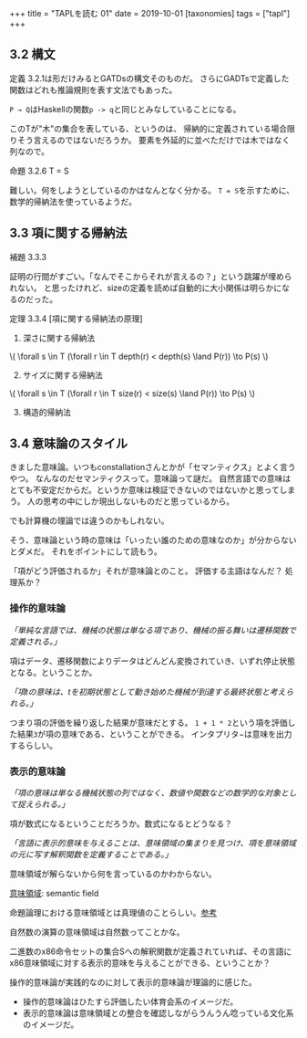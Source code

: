 +++
title = "TAPLを読む 01"
date = 2019-10-01
[taxonomies]
tags = ["tapl"]
+++

3.2 構文
-----

定義 3.2.1は形だけみるとGATDsの構文そのものだ。
さらにGADTsで定義した関数はどれも推論規則を表す文法でもあった。

`P → Q`はHaskellの関数`p -> q`と同じとみなしていることになる。

このTが"木"の集合を表している、というのは、
帰納的に定義されている場合限りそう言えるのではないだろうか。
要素を外延的に並べただけでは木ではなく列なので。

命題 3.2.6 T = S

難しい。何をしようとしているのかはなんとなく分かる。
`T = S`を示すために、数学的帰納法を使っているようだ。


3.3 項に関する帰納法
-------------------

補題 3.3.3

証明の行間がすごい。「なんでそこからそれが言えるの？」という跳躍が埋められない。
と思ったけれど、sizeの定義を読めば自動的に大小関係は明らかになるのだった。

定理 3.3.4 [項に関する帰納法の原理]

1. 深さに関する帰納法

\\(
\\forall s \\in T (\\forall r \\in T depth(r) < depth(s) \\land P(r)) \\to P(s)
\\)

2. サイズに関する帰納法

\\(
\\forall s \\in T (\\forall r \\in T size(r) < size(s) \\land P(r)) \\to P(s)
\\)

3. 構造的帰納法


3.4 意味論のスタイル
-------------------

きました意味論。いつもconstallationさんとかが「セマンティクス」とよく言うやつ。
なんなのだセマンティクスって。意味論って謎だ。
自然言語での意味はとても不安定だからだ。というか意味は検証できないのではないかと思ってしまう。
人の思考の中にしか現出しないものだと思っているから。

でも計算機の理論では違うのかもしれない。

そう、意味論という時の意味は「いったい誰のための意味なのか」が分からないとダメだ。
それをポイントにして読もう。


「項がどう評価されるか」それが意味論とのこと。
評価する主語はなんだ？ 処理系か？

### 操作的意味論

_「単純な言語では、機械の状態は単なる項であり、機械の振る舞いは遷移関数で定義される。」_

項はデータ、遷移関数によりデータはどんどん変換されていき、いずれ停止状態となる。ということか。

_「項tの意味は、tを初期状態として動き始めた機械が到達する最終状態と考えられる。」_

つまり項の評価を繰り返した結果が意味だとする。
`1 + 1 * 2`という項を評価した結果`3`が項の意味である、ということができる。
インタプリタ−は意味を出力するらしい。

### 表示的意味論

_「項の意味は単なる機械状態の列ではなく、数値や関数などの数学的な対象として捉えられる。」_

項が数式になるということだろうか。数式になるとどうなる？

_「言語に表示的意味を与えることは、意味領域の集まりを見つけ、項を意味領域の元に写す解釈関数を定義することである。」_

意味領域が解らないから何を言っているのかわからない。

[意味領域](https://ja.wikipedia.org/wiki/%E6%84%8F%E5%91%B3%E9%A0%98%E5%9F%9F): semantic field

命題論理における意味領域とは真理値のことらしい。[参考](http://www.fun.ac.jp/~osawa/course/AI2/proposition/intro/domain.html)

自然数の演算の意味領域は自然数ってことかな。

二進数のx86命令セットの集合Sへの解釈関数が定義されていれば、その言語にx86意味領域に対する表示的意味を与えることができる、ということか？

操作的意味論が実践的なのに対して表示的意味論が理論的に感じた。

- 操作的意味論はひたすら評価したい体育会系のイメージだ。
- 表示的意味論は意味領域との整合を確認しながらうんうん唸っている文化系のイメージだ。

